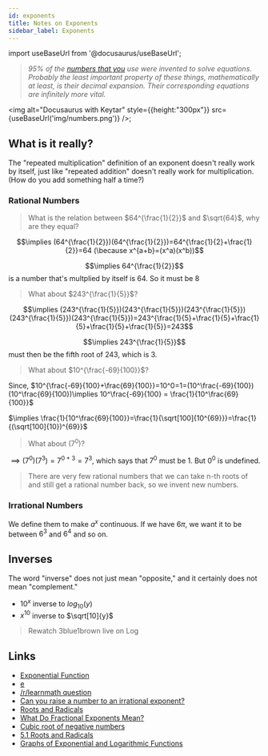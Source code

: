 ```yaml
---
id: exponents
title: Notes on Exponents
sidebar_label: Exponents
---
```


import useBaseUrl from '@docusaurus/useBaseUrl';

> _95% of the [numbers that you](https://www.reddit.com/r/askscience/comments/2lw34c/what_are_you_doing_when_you_take_the_natural_log/) use were invented to solve equations. Probably the least important property of these things, mathematically at least, is their decimal expansion. Their corresponding equations are infinitely more vital._

<img
alt="Docusaurus with Keytar"
style={{height:"300px"}}
src={useBaseUrl('img/numbers.png')}
/>;

## What is it really?

The "repeated multiplication" definition of an exponent doesn't really work by itself, just like "repeated addition" doesn't really work for multiplication. (How do you add something half a time?)

### Rational Numbers

> What is the relation between $64^{\frac{1}{2}}$ and $\sqrt{64}$, why are they equal?

$$\implies (64^{\frac{1}{2}})(64^{\frac{1}{2}})=64^{\frac{1}{2}+\frac{1}{2}}=64 (\because x^{a+b}=(x^a)(x^b))$$

$$\implies 64^{\frac{1}{2}}$$ is a number that's multplied by itself is 64. So it must be $8$

> What about $243^{\frac{1}{5}}$?

$$\implies (243^{\frac{1}{5}})(243^{\frac{1}{5}})(243^{\frac{1}{5}})(243^{\frac{1}{5}})(243^{\frac{1}{5}})=243^{\frac{1}{5}+\frac{1}{5}+\frac{1}{5}+\frac{1}{5}+\frac{1}{5}}=243$$

$$\implies 243^{\frac{1}{5}}$$ must then be the fifth root of 243, which is 3.

> What about $10^{\frac{-69}{100}}$?

Since, $10^{\frac{-69}{100}+\frac{69}{100}}=10^0=1=(10^\frac{-69}{100})(10^\frac{69}{100})\implies 10^\frac{-69}{100} = \frac{1}{10^\frac{69}{100}}$

$\implies \frac{1}{10^\frac{69}{100}}=\frac{1}{\sqrt[100]{10^{69}}}=\frac{1}{(\sqrt[100]{10})^{69}}$

> What about $(7^0)$?

$\implies (7^0)(7^3)=7^{0+3}=7^3$, which says that $7^0$ must be 1. But $0^0$ is undefined.

> There are very few rational numbers that we can take n-th roots of and still get a rational number back, so we invent new numbers.

### Irrational Numbers

We define them to make $a^x$ continuous. If we have $6\pi$, we want it to be between $6^3$ and $6^4$ and so on.

## Inverses

The word "inverse" does not just mean "opposite," and it certainly does not mean "complement."

- $10^x$ inverse to $log_{10}(y)$
- $x^{10}$ inverse to $\sqrt[10]{y}$

> Rewatch 3blue1brown live on Log

## Links

- [Exponential Function](https://en.wikipedia.org/wiki/Exponential_function)
- [e](<https://en.wikipedia.org/wiki/E_(mathematical_constant)>)
- [/r/learnmath question](https://www.reddit.com/r/learnmath/comments/6sa837/ive_never_really_questioned_exponents_until_now/)
- [Can you raise a number to an irrational exponent?](https://math.stackexchange.com/questions/55068/can-you-raise-a-number-to-an-irrational-exponent)
- [Roots and Radicals](https://saylordotorg.github.io/text_intermediate-algebra/s08-01-roots-and-radicals.html)
- [What Do Fractional Exponents Mean?](https://medium.com/i-math/what-do-fractional-exponents-mean-1bb9bd2fa9a8)
- [Cubic root of negative numbers](https://math.stackexchange.com/questions/25528/cubic-root-of-negative-numbers)
- [5.1 Roots and Radicals](https://saylordotorg.github.io/text_intermediate-algebra/s08-01-roots-and-radicals.html)
- [Graphs of Exponential and Logarithmic Functions](https://courses.lumenlearning.com/boundless-algebra/chapter/graphs-of-exponential-and-logarithmic-functions/)
